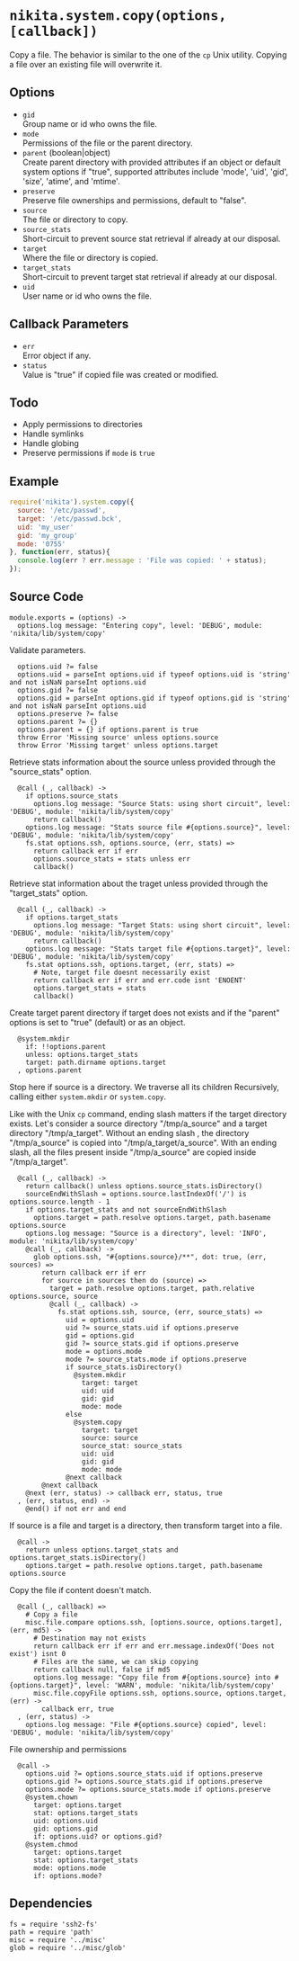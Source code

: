 
# `nikita.system.copy(options, [callback])`

Copy a file. The behavior is similar to the one of the `cp`
Unix utility. Copying a file over an existing file will
overwrite it.

## Options

* `gid`   
  Group name or id who owns the file.   
* `mode`   
  Permissions of the file or the parent directory.   
* `parent` (boolean|object)   
  Create parent directory with provided attributes if an object or default 
  system options if "true", supported attributes include 'mode', 'uid', 'gid', 
  'size', 'atime', and 'mtime'.   
* `preserve`   
  Preserve file ownerships and permissions, default to "false".
* `source`   
  The file or directory to copy.   
* `source_stats`   
  Short-circuit to prevent source stat retrieval if already at our disposal.   
* `target`   
  Where the file or directory is copied.   
* `target_stats`   
  Short-circuit to prevent target stat retrieval if already at our disposal.   
* `uid`   
  User name or id who owns the file.   

## Callback Parameters

* `err`   
  Error object if any.   
* `status`   
  Value is "true" if copied file was created or modified.   

## Todo

* Apply permissions to directories
* Handle symlinks
* Handle globing
* Preserve permissions if `mode` is `true`

## Example

```js
require('nikita').system.copy({
  source: '/etc/passwd',
  target: '/etc/passwd.bck',
  uid: 'my_user'
  gid: 'my_group'
  mode: '0755'
}, function(err, status){
  console.log(err ? err.message : 'File was copied: ' + status);
});
```

## Source Code

    module.exports = (options) ->
      options.log message: "Entering copy", level: 'DEBUG', module: 'nikita/lib/system/copy'

Validate parameters.

      options.uid ?= false
      options.uid = parseInt options.uid if typeof options.uid is 'string' and not isNaN parseInt options.uid
      options.gid ?= false
      options.gid = parseInt options.gid if typeof options.gid is 'string' and not isNaN parseInt options.uid
      options.preserve ?= false
      options.parent ?= {}
      options.parent = {} if options.parent is true
      throw Error 'Missing source' unless options.source
      throw Error 'Missing target' unless options.target

Retrieve stats information about the source unless provided through the "source_stats" option.

      @call (_, callback) ->
        if options.source_stats
          options.log message: "Source Stats: using short circuit", level: 'DEBUG', module: 'nikita/lib/system/copy'
          return callback()
        options.log message: "Stats source file #{options.source}", level: 'DEBUG', module: 'nikita/lib/system/copy'
        fs.stat options.ssh, options.source, (err, stats) =>
          return callback err if err
          options.source_stats = stats unless err
          callback()

Retrieve stat information about the traget unless provided through the "target_stats" option.

      @call (_, callback) ->
        if options.target_stats
          options.log message: "Target Stats: using short circuit", level: 'DEBUG', module: 'nikita/lib/system/copy'
          return callback()
        options.log message: "Stats target file #{options.target}", level: 'DEBUG', module: 'nikita/lib/system/copy'
        fs.stat options.ssh, options.target, (err, stats) =>
          # Note, target file doesnt necessarily exist
          return callback err if err and err.code isnt 'ENOENT'
          options.target_stats = stats
          callback()

Create target parent directory if target does not exists and if the "parent"
options is set to "true" (default) or as an object.

      @system.mkdir
        if: !!options.parent
        unless: options.target_stats
        target: path.dirname options.target
      , options.parent
        
Stop here if source is a directory. We traverse all its children
Recursively, calling either `system.mkdir` or `system.copy`.

Like with the Unix `cp` command, ending slash matters if the target directory 
exists. Let's consider a source directory "/tmp/a_source" and a target directory
"/tmp/a_target". Without an ending slash , the directory "/tmp/a_source" is 
copied into "/tmp/a_target/a_source". With an ending slash, all the files
present inside "/tmp/a_source" are copied inside "/tmp/a_target".

      @call (_, callback) ->
        return callback() unless options.source_stats.isDirectory()
        sourceEndWithSlash = options.source.lastIndexOf('/') is options.source.length - 1
        if options.target_stats and not sourceEndWithSlash
          options.target = path.resolve options.target, path.basename options.source
        options.log message: "Source is a directory", level: 'INFO', module: 'nikita/lib/system/copy'
        @call (_, callback) -> 
          glob options.ssh, "#{options.source}/**", dot: true, (err, sources) =>
            return callback err if err
            for source in sources then do (source) =>
              target = path.resolve options.target, path.relative options.source, source
              @call (_, callback) ->
                fs.stat options.ssh, source, (err, source_stats) =>
                  uid = options.uid
                  uid ?= source_stats.uid if options.preserve
                  gid = options.gid
                  gid ?= source_stats.gid if options.preserve
                  mode = options.mode
                  mode ?= source_stats.mode if options.preserve
                  if source_stats.isDirectory()
                    @system.mkdir
                      target: target
                      uid: uid
                      gid: gid
                      mode: mode
                  else
                    @system.copy
                      target: target
                      source: source
                      source_stat: source_stats
                      uid: uid
                      gid: gid
                      mode: mode
                  @next callback
            @next callback
        @next (err, status) -> callback err, status, true
      , (err, status, end) ->
        @end() if not err and end

If source is a file and target is a directory, then transform
target into a file.

      @call ->
        return unless options.target_stats and options.target_stats.isDirectory()
        options.target = path.resolve options.target, path.basename options.source

Copy the file if content doesn't match.

      @call (_, callback) =>
        # Copy a file
        misc.file.compare options.ssh, [options.source, options.target], (err, md5) ->
          # Destination may not exists
          return callback err if err and err.message.indexOf('Does not exist') isnt 0
          # Files are the same, we can skip copying
          return callback null, false if md5
          options.log message: "Copy file from #{options.source} into #{options.target}", level: 'WARN', module: 'nikita/lib/system/copy'
          misc.file.copyFile options.ssh, options.source, options.target, (err) ->
            callback err, true
      , (err, status) ->
        options.log message: "File #{options.source} copied", level: 'DEBUG', module: 'nikita/lib/system/copy'

File ownership and permissions

      @call ->
        options.uid ?= options.source_stats.uid if options.preserve
        options.gid ?= options.source_stats.gid if options.preserve
        options.mode ?= options.source_stats.mode if options.preserve
        @system.chown
          target: options.target
          stat: options.target_stats
          uid: options.uid
          gid: options.gid
          if: options.uid? or options.gid?
        @system.chmod
          target: options.target
          stat: options.target_stats
          mode: options.mode
          if: options.mode?

## Dependencies

    fs = require 'ssh2-fs'
    path = require 'path'
    misc = require '../misc'
    glob = require '../misc/glob'
